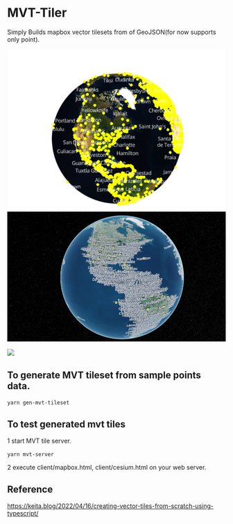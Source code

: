 # MVT-Tiler

Simply Builds mapbox vector tilesets from of GeoJSON(for now supports only point).

![Mapbox GL JS](./Screenshot_mapbox.png)
![CesiumJS](./Screenshot_cesium.png)

[![](http://img.youtube.com/vi/goE5BPXzzBQ/0.jpg)](http://www.youtube.com/watch?v=goE5BPXzzBQ)

## To generate MVT tileset from sample points data.

```
yarn gen-mvt-tileset
```

## To test generated mvt tiles

1 start MVT tile server.

```
yarn mvt-server
```

2 execute client/mapbox.html, client/cesium.html on your web server.

## Reference

https://keita.blog/2022/04/16/creating-vector-tiles-from-scratch-using-typescript/
